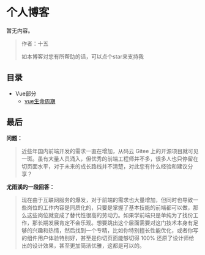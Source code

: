 # 个人博客

暂无内容。

>作者：十五
>
>如本博客对您有所帮助的话，可以点个star来支持我

## 目录
- Vue部分
  - [vue生命周期](https://github.com/QFifteen/blog/blob/main/2022-6/01.md)

## 最后

**问题：**

>近些年国内前端开发的需求一直在增加，从码云 Gitee 上的开源项目就可见一斑。虽有大量人员涌入，但优秀的前端工程师并不多，很多人也只停留在切页面水平，对于未来的成长路线并不清楚，对此您有什么经验和建议分享？

**尤雨溪的一段回答：**

>现在由于互联网服务的爆发，对于前端的需求也大量增加，但同时也导致一些岗位的工作内容是同质化的，只要是掌握了基本技能的前端都可以做，那么这些岗位就变成了替代性很高的劳动力。如果学前端只是单纯为了找份工作，那长期发展肯定不会乐观。想要跳出这个层面需要对这门技术本身有足够的兴趣和热情，然后找到一个专精，比如你特别擅长性能优化，或者你写的组件用户体验特别好，甚至是你切页面能够切得 100% 还原了设计师给出的设计效果，甚至更加简洁优雅，这都是可以的。



